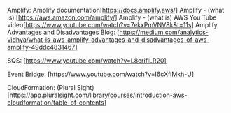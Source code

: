 Amplify:
Amplify documentation[https://docs.amplify.aws/]
Amplify - (what is) [https://aws.amazon.com/amplify/]
Amplify - (what is) AWS You Tube video[https://www.youtube.com/watch?v=7ekxPmVNV8k&t=11s]
Amplify Advantages and Disadvantages Blog: [https://medium.com/analytics-vidhya/what-is-aws-amplify-advantages-and-disadvantages-of-aws-amplify-49ddc4831467]

SQS:
[https://www.youtube.com/watch?v=L8criflLR20]

Event Bridge:
[https://www.youtube.com/watch?v=I6cXfiMkh-U]

CloudFormation:
(Plural Sight)[https://app.pluralsight.com/library/courses/introduction-aws-cloudformation/table-of-contents]
